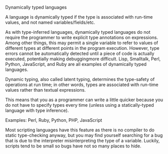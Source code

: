 Dynamically typed languages

A language is dynamically typed if the type is associated with run-time values, and not named variables/fields/etc.

As with type-inferred languages, dynamically typed languages do not require the programmer to write explicit type annotations on expressions. Among other things, this may permit a single variable to refer to values of different types at different points in the program execution. However, type errors cannot be automatically detected until a piece of code is actually executed, potentially making debuggingmore difficult. Lisp, Smalltalk, Perl, Python, JavaScript, and Ruby are all examples of dynamically typed languages.

Dynamic typing, also called latent typing, determines the type-safety of operations at run time; in other words, types are associated with run-time values rather than textual expressions.

This means that you as a programmer can write a little quicker because you do not have to specify types every time (unless using a statically-typed language with type inference).

Examples: Perl, Ruby, Python, PHP, JavaScript

Most scripting languages have this feature as there is no compiler to do static type-checking anyway, but you may find yourself searching for a bug that is due to the interpreter misinterpreting the type of a variable. Luckily, scripts tend to be small so bugs have not so many places to hide.
